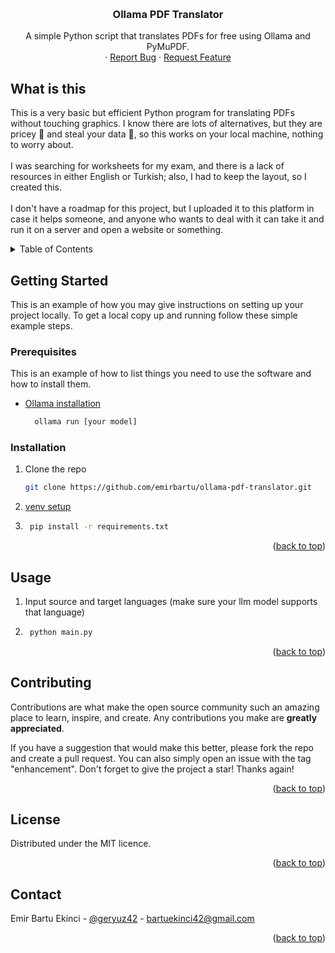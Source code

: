 <!-- Improved compatibility of back to top link: See: https://github.com/othneildrew/Best-README-Template/pull/73 -->
<a id="readme-top"></a>
<!--
*** Thanks for checking out the Best-README-Template. If you have a suggestion
*** that would make this better, please fork the repo and create a pull request
*** or simply open an issue with the tag "enhancement".
*** Don't forget to give the project a star!
*** Thanks again! Now go create something AMAZING! :D
-->


<!-- PROJECT SHIELDS -->
<!--
*** I'm using markdown "reference style" links for readability.
*** Reference links are enclosed in brackets [ ] instead of parentheses ( ).
*** See the bottom of this document for the declaration of the reference variables
*** for contributors-url, forks-url, etc. This is an optional, concise syntax you may use.
*** https://www.markdownguide.org/basic-syntax/#reference-style-links
-->
<!-- PROJECT LOGO -->
<br />
<div align="center">
  <a href="https://github.com/emirbartu/ollama-pdf-translator">
  </a>

<h3 align="center">Ollama PDF Translator</h3>

  <p align="center">
    A simple Python script that translates PDFs for free using Ollama and PyMuPDF.
    <br />
    &middot;
    <a href="https://github.com/emirbartu/ollama-pdf-translator/issues/new?labels=bug&template=bug-report---.md">Report Bug</a>
    &middot;
    <a href="https://github.com/emirbartu/ollama-pdf-translator/issues/new?labels=enhancement&template=feature-request---.md">Request Feature</a>
  </p>
</div>

<!-- ROADMAP -->
## What is this

This is a very basic but efficient Python program for translating PDFs without touching graphics. I know there are lots of alternatives, but they are pricey 🤑 and steal your data 🤗, so this works on your local machine, nothing to worry about. 
<br><br> 
I was searching for worksheets for my exam, and there is a lack of resources in either English or Turkish; also, I had to keep the layout, so I created this. 
<br><br> 
I don't have a roadmap for this project, but I uploaded it to this platform in case it helps someone, and anyone who wants to deal with it can take it and run it on a server and open a website or something.

<!-- - [ ] Feature 1
- [ ] Feature 2
- [ ] Feature 3
    - [ ] Nested Feature
See the [open issues](https://github.com/emirbartu/ollama-pdf-translator/issues) for a full list of proposed features (and known issues). -->



<!-- TABLE OF CONTENTS -->
<details>
  <summary>Table of Contents</summary>
  <ol>
    <!-- <li><a href="#built-with">Built With</a></li> -->
    <li>
      <a href="#getting-started">Getting Started</a>
      <ul>
        <li><a href="#prerequisites">Prerequisites</a></li>
        <li><a href="#installation">Installation</a></li>
      </ul>
    </li>
    <li><a href="#usage">Usage</a></li>
    <li><a href="#roadmap">Roadmap</a></li>
    <li><a href="#contributing">Contributing</a></li>
    <li><a href="#license">License</a></li>
    <li><a href="#contact">Contact</a></li>
    <!-- <li><a href="#acknowledgments">Acknowledgments</a></li> -->
  </ol>
</details>

<!-- ### Built With

* [![Next][Next.js]][Next-url]
* [![React][React.js]][React-url]
* [![Vue][Vue.js]][Vue-url]
* [![Angular][Angular.io]][Angular-url]
* [![Svelte][Svelte.dev]][Svelte-url]
* [![Laravel][Laravel.com]][Laravel-url]
* [![Bootstrap][Bootstrap.com]][Bootstrap-url]
* [![JQuery][JQuery.com]][JQuery-url]
 -->

<!-- GETTING STARTED -->
## Getting Started

This is an example of how you may give instructions on setting up your project locally.
To get a local copy up and running follow these simple example steps.

### Prerequisites

This is an example of how to list things you need to use the software and how to install them.
* [Ollama installation](https://ollama.com/) 
  ```sh
    ollama run [your model]
  ```

### Installation

1. Clone the repo
   ```sh
   git clone https://github.com/emirbartu/ollama-pdf-translator.git
   ```
2.  [venv setup](https://freecodecamp.org/news/how-to-setup-virtual-environments-in-python/) 

3. ```sh
    pip install -r requirements.txt
    ```

<p align="right">(<a href="#readme-top">back to top</a>)</p>



<!-- USAGE EXAMPLES -->
## Usage

1. Input source and target languages (make sure your llm model supports that language)

2. ```sh
    python main.py
    ```
<p align="right">(<a href="#readme-top">back to top</a>)</p>


<!-- CONTRIBUTING -->
## Contributing

Contributions are what make the open source community such an amazing place to learn, inspire, and create. Any contributions you make are **greatly appreciated**.

If you have a suggestion that would make this better, please fork the repo and create a pull request. You can also simply open an issue with the tag "enhancement".
Don't forget to give the project a star! Thanks again!

<p align="right">(<a href="#readme-top">back to top</a>)</p>
<!-- 
### Top contributors:

<a href="https://github.com/emirbartu/ollama-pdf-translator/graphs/contributors">
  <img src="https://contrib.rocks/image?repo=github_username/repo_name" alt="contrib.rocks image" />
</a>

 -->

<!-- LICENSE -->
## License

Distributed under the MIT licence.

<p align="right">(<a href="#readme-top">back to top</a>)</p>


<!-- CONTACT -->
## Contact

Emir Bartu Ekinci - [@geryuz42](https://twitter.com/geryuz42) - bartuekinci42@gmail.com
<!-- 
Project Link: [https://github.com/emirbartu/ollama-pdf-translator](https://github.com/emirbartu/ollama-pdf-translator) -->

<p align="right">(<a href="#readme-top">back to top</a>)</p>



<!-- ACKNOWLEDGMENTS
## Acknowledgments

* []()
* []()
* []()

<p align="right">(<a href="#readme-top">back to top</a>)</p> -->



<!-- MARKDOWN LINKS & IMAGES -->
<!-- https://www.markdownguide.org/basic-syntax/#reference-style-links -->
[contributors-shield]: https://img.shields.io/github/contributors/github_username/repo_name.svg?style=for-the-badge
[contributors-url]: https://github.com/emirbartu/ollama-pdf-translator/graphs/contributors
[forks-shield]: https://img.shields.io/github/forks/github_username/repo_name.svg?style=for-the-badge
[forks-url]: https://github.com/emirbartu/ollama-pdf-translator/network/members
[stars-shield]: https://img.shields.io/github/stars/github_username/repo_name.svg?style=for-the-badge
[stars-url]: https://github.com/emirbartu/ollama-pdf-translator/stargazers
[issues-shield]: https://img.shields.io/github/issues/github_username/repo_name.svg?style=for-the-badge
[issues-url]: https://github.com/emirbartu/ollama-pdf-translator/issues
[license-shield]: https://img.shields.io/github/license/github_username/repo_name.svg?style=for-the-badge
[license-url]: https://github.com/emirbartu/ollama-pdf-translator/blob/master/LICENSE.txt
[linkedin-shield]: https://img.shields.io/badge/-LinkedIn-black.svg?style=for-the-badge&logo=linkedin&colorB=555
[linkedin-url]: https://linkedin.com/in/bartuekinci
[product-screenshot]: images/screenshot.png
[Next.js]: https://img.shields.io/badge/next.js-000000?style=for-the-badge&logo=nextdotjs&logoColor=white
[Next-url]: https://nextjs.org/
[React.js]: https://img.shields.io/badge/React-20232A?style=for-the-badge&logo=react&logoColor=61DAFB
[React-url]: https://reactjs.org/
[Vue.js]: https://img.shields.io/badge/Vue.js-35495E?style=for-the-badge&logo=vuedotjs&logoColor=4FC08D
[Vue-url]: https://vuejs.org/
[Angular.io]: https://img.shields.io/badge/Angular-DD0031?style=for-the-badge&logo=angular&logoColor=white
[Angular-url]: https://angular.io/
[Svelte.dev]: https://img.shields.io/badge/Svelte-4A4A55?style=for-the-badge&logo=svelte&logoColor=FF3E00
[Svelte-url]: https://svelte.dev/
[Laravel.com]: https://img.shields.io/badge/Laravel-FF2D20?style=for-the-badge&logo=laravel&logoColor=white
[Laravel-url]: https://laravel.com
[Bootstrap.com]: https://img.shields.io/badge/Bootstrap-563D7C?style=for-the-badge&logo=bootstrap&logoColor=white
[Bootstrap-url]: https://getbootstrap.com
[JQuery.com]: https://img.shields.io/badge/jQuery-0769AD?style=for-the-badge&logo=jquery&logoColor=white
[JQuery-url]: https://jquery.com 
